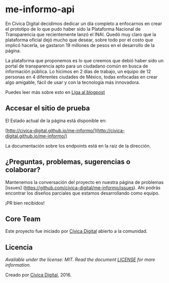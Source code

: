 # me-informo-api

En Cívica Digital decidimos dedicar un día completo a enfocarnos en crear el prototipo de lo que pudo haber sido la Plataforma Nacional de Transparencia que recientemente lanzó el INAI. Quedó muy claro que la plataforma oficial dejó mucho que desear, sobre todo por el costo que implicó hacerla, se gastaron 19 millones de pesos en el desarrollo de la página.

La plataforma que proponemos es lo que creemos que debió haber sido un portal de transparencia apto para un ciudadano común en busca de información pública. Lo hicimos en 2 días de trabajo, un equipo de 12 personas en 4 diferentes ciudades de México, todas enfocadas en crear algo amigable, fácil de usar y con la tecnología más innovadora.

Puedes leer más sobre esto en [Liga al blogpost](http://pendiente.com)


## Accesar el sitio de prueba

El Estado actual de la página está disponible en:

[http://civica-digital.github.io/me-informo/](http://civica-digital.github.io/me-informo/)

La documentación sobre los endpoints está en la raiz de la dirección.


## ¿Preguntas, problemas, sugerencias o colaborar?

Mantenemos la conversación del proyecto en nuestra página de problemas [issues] (https://github.com/civica-digital/me-informo/issues). Ahi podrás encontrar los diseños parciales que estamos desarrollando como equipo.

¡PR bien recibidos!

## Core Team

Este proyecto fue iniciado por [Cívica Digital](http://civica.digital) abierto a la comunidad.

## Licencia

_Available under the license: MIT. Read the document [LICENSE](/LICENSE.md) for more information._

Creado por [Cívica Digital](http://civica.digital), 2016.
